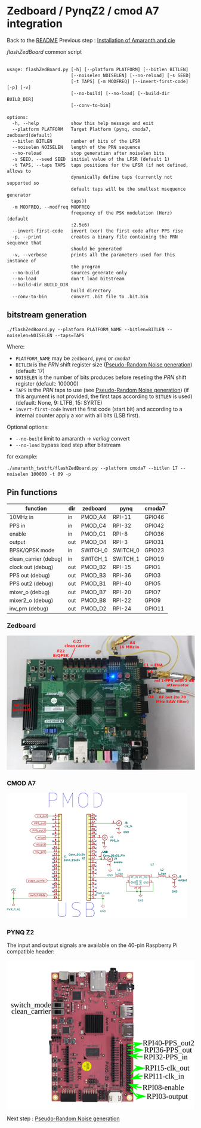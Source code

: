 # Zedboard / PynqZ2 / cmod A7 integration
Back to the [README](../README.md)
Previous step : [Installation of Amaranth and cie](00_Installation.md)

*flashZedBoard* common script

```

usage: flashZedBoard.py [-h] [--platform PLATFORM] [--bitlen BITLEN]
                        [--noiselen NOISELEN] [--no-reload] [-s SEED]
                        [-t TAPS] [-m MODFREQ] [--invert-first-code] [-p] [-v]
                        [--no-build] [--no-load] [--build-dir BUILD_DIR]
                        [--conv-to-bin]

options:
  -h, --help            show this help message and exit
  --platform PLATFORM   Target Platform (pynq, cmoda7, zedboard(default)
  --bitlen BITLEN       number of bits of the LFSR
  --noiselen NOISELEN   length of the PRN sequence
  --no-reload           stop generation after noiselen bits
  -s SEED, --seed SEED  initial value of the LFSR (default 1)
  -t TAPS, --taps TAPS  taps positions for the LFSR (if not defined, allows to
                        dynamically define taps (currently not supported so
                        default taps will be the smallest msequence generator
                        taps))
  -m MODFREQ, --modfreq MODFREQ
                        frequency of the PSK modulation (Herz) (default
                        :2.5e6)
  --invert-first-code   invert (xor) the first code after PPS rise
  -p, --print           creates a binary file containing the PRN sequence that
                        should be generated
  -v, --verbose         prints all the parameters used for this instance of
                        the program
  --no-build            sources generate only
  --no-load             don't load bitstream
  --build-dir BUILD_DIR
                        build directory
  --conv-to-bin         convert .bit file to .bit.bin
```

## bitstream generation

```
./flashZedBoard.py --platform PLATFORM_NAME --bitlen=BITLEN --noiselen=NOISELEN --taps=TAPS
```

Where:
- `PLATFORM_NAME` may be `zedboard`, `pynq` or `cmoda7`
- `BITLEN` is the *PRN* shift register size ([Pseudo-Random Noise generation](02_PRN.md)) (default: 17)
- `NOISELEN` is the number of bits produces before reseting the *PRN* shift register (default: 100000)
- `TAPS` is the *PRN* taps to use (see [Pseudo-Random Noise generation](02_PRN.md))
  (if this argument is not provided,
  the first taps according to `BITLEN` is used) (default: None, 9: LTFB, 15:
  SYRTE)
- `invert-first-code` invert the first code (start bit) and according to a
  internal counter apply a xor with all bits (LSB first).

Optional options:
- `--no-build` limit to amaranth -> *verilog* convert
- `--no-load` bypass load step after bitstream 


for example:
```
./amaranth_twstft/flashZedBoard.py --platform cmoda7 --bitlen 17 --noiselen 100000 -t 09 -p
```

## Pin functions


| function              | dir | zedboard | pynq     | cmoda7 |
|-----------------------|-----|----------|----------|--------|
| 10MHz in              | in  | PMOD_A4  | RPI-11   | GPIO46 |
| PPS in                | in  | PMOD_C4  | RPI-32   | GPIO42 |
| enable                | in  | PMOD_C1  | RPI-8    | GPIO36 |
| output                | out | PMOD_D4  | RPI-3    | GPIO31 |
| BPSK/QPSK mode        | in  | SWITCH_0 | SWITCH_0 | GPIO23 |
| clean_carrier (debug) | in  | SWITCH_1 | SWITCH_1 | GPIO19 |
| clock out (debug)     | out | PMOD_B2  | RPI-15   | GPIO1  |
| PPS out (debug)       | out | PMOD_B3  | RPI-36   | GPIO3  |
| PPS out2 (debug)      | out | PMOD_B1  | RPI-40   | GPIO5  |
| mixer_o (debug)       | out | PMOD_B7  | RPI-20   | GPIO7  |
| mixer2_o (debug)      | out | PMOD_B8  | RPI-22   | GPIO9  |
| inv_prn (debug)       | out | PMOD_D2  | RPI-24   | GPIO11 |

### Zedboard

<img src="../figures/pinout_zedboard.png">

### CMOD A7

<img src="../figures/cmodA7_twtft.png">

### PYNQ Z2
The input and output signals are available on the 40-pin Raspberry Pi compatible header:

<img src="pynqz2_gpio_conn.png">

Next step : [Pseudo-Random Noise generation](02_PRN.md)
